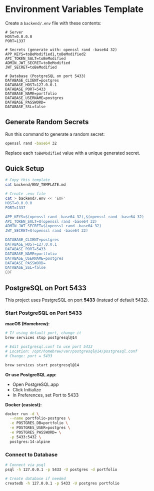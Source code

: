 # Environment Variables Template

Create a `backend/.env` file with these contents:

```env
# Server
HOST=0.0.0.0
PORT=1337

# Secrets (generate with: openssl rand -base64 32)
APP_KEYS=toBeModified1,toBeModified2
API_TOKEN_SALT=toBeModified
ADMIN_JWT_SECRET=toBeModified
JWT_SECRET=toBeModified

# Database (PostgreSQL on port 5433)
DATABASE_CLIENT=postgres
DATABASE_HOST=127.0.0.1
DATABASE_PORT=5433
DATABASE_NAME=portfolio
DATABASE_USERNAME=postgres
DATABASE_PASSWORD=
DATABASE_SSL=false
```

## Generate Random Secrets

Run this command to generate a random secret:

```bash
openssl rand -base64 32
```

Replace each `toBeModified` value with a unique generated secret.

## Quick Setup

```bash
# Copy this template
cat backend/ENV_TEMPLATE.md

# Create .env file
cat > backend/.env << 'EOF'
HOST=0.0.0.0
PORT=1337

APP_KEYS=$(openssl rand -base64 32),$(openssl rand -base64 32)
API_TOKEN_SALT=$(openssl rand -base64 32)
ADMIN_JWT_SECRET=$(openssl rand -base64 32)
JWT_SECRET=$(openssl rand -base64 32)

DATABASE_CLIENT=postgres
DATABASE_HOST=127.0.0.1
DATABASE_PORT=5433
DATABASE_NAME=portfolio
DATABASE_USERNAME=postgres
DATABASE_PASSWORD=
DATABASE_SSL=false
EOF
```

## PostgreSQL on Port 5433

This project uses PostgreSQL on port **5433** (instead of default 5432).

### Start PostgreSQL on Port 5433

**macOS (Homebrew):**
```bash
# If using default port, change it
brew services stop postgresql@14

# Edit postgresql.conf to use port 5433
# Location: /opt/homebrew/var/postgresql@14/postgresql.conf
# Change: port = 5433

brew services start postgresql@14
```

**Or use PostgreSQL.app:**
- Open PostgreSQL.app
- Click Initialize
- In Preferences, set Port to 5433

**Docker (easiest):**
```bash
docker run -d \
  --name portfolio-postgres \
  -e POSTGRES_DB=portfolio \
  -e POSTGRES_USER=postgres \
  -e POSTGRES_PASSWORD= \
  -p 5433:5432 \
  postgres:14-alpine
```

### Connect to Database

```bash
# Connect via psql
psql -h 127.0.0.1 -p 5433 -U postgres -d portfolio

# Create database if needed
createdb -h 127.0.0.1 -p 5433 -U postgres portfolio
```

